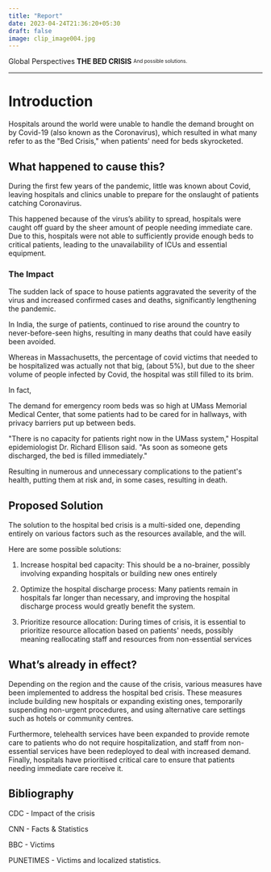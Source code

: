```yaml
---
title: "Report"
date: 2023-04-24T21:36:20+05:30
draft: false
image: clip_image004.jpg
---
```

Global Perspectives
**THE BED CRISIS** 
<sup><sub>And possible solutions.</sub> </sup>

<hr>

# Introduction

Hospitals around the world were unable to handle the demand brought on by Covid-19 (also known as the Coronavirus), which resulted in what many refer to as the "Bed Crisis," when patients' need for beds skyrocketed.

## What happened to cause this?

During the first few years of the pandemic, little was known about Covid, leaving hospitals and clinics unable to prepare for the onslaught of patients catching Coronavirus.

This happened because of the virus’s ability to spread, hospitals were caught off guard by the sheer amount of people needing immediate care. Due to this, hospitals were not able to sufficiently provide enough beds to critical patients, leading to the unavailability of ICUs and essential equipment.

### The Impact

The sudden lack of space to house patients aggravated the severity of the virus and increased confirmed cases and deaths, significantly lengthening the pandemic.

In India, the surge of patients, continued to rise around the country to never-before-seen highs, resulting in many deaths that could have easily been avoided.

Whereas in Massachusetts, the percentage of covid victims that needed to be hospitalized was actually not that big, (about 5%), but due to the sheer volume of people infected by Covid, the hospital was still filled to its brim.

In fact,

The demand for emergency room beds was so high at UMass Memorial Medical Center, that some patients had to be cared for in hallways, with privacy barriers put up between beds.

"There is no capacity for patients right now in the UMass system," Hospital epidemiologist Dr. Richard Ellison said. "As soon as someone gets discharged, the bed is filled immediately."

Resulting in numerous and unnecessary complications to the patient's health, putting them at risk and, in some cases, resulting in death. 

## Proposed Solution

The solution to the hospital bed crisis is a multi-sided one, depending entirely on various factors such as the resources available, and the will.

Here are some possible solutions:

1.  Increase hospital bed capacity: This should be a no-brainer, possibly involving expanding hospitals or building new ones entirely
    
2.  Optimize the hospital discharge process: Many patients remain in hospitals far longer than necessary, and improving the hospital discharge process would greatly benefit the system.
    
3.  Prioritize resource allocation: During times of crisis, it is essential to prioritize resource allocation based on patients' needs, possibly meaning reallocating staff and resources from non-essential services
    

## What’s already in effect?

Depending on the region and the cause of the crisis, various measures have been implemented to address the hospital bed crisis. These measures include building new hospitals or expanding existing ones, temporarily suspending non-urgent procedures, and using alternative care settings such as hotels or community centres. 

Furthermore, telehealth services have been expanded to provide remote care to patients who do not require hospitalization, and staff from non-essential services have been redeployed to deal with increased demand. Finally, hospitals have prioritised critical care to ensure that patients needing immediate care receive it.

## Bibliography

CDC - Impact of the crisis

CNN - Facts & Statistics

BBC - Victims

PUNETIMES - Victims and localized statistics.



